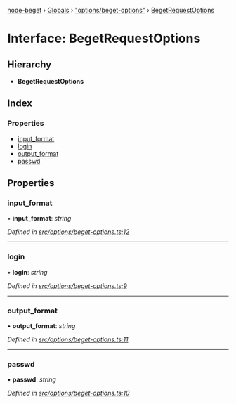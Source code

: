 [node-beget](../README.md) › [Globals](../globals.md) › ["options/beget-options"](../modules/_options_beget_options_.md) › [BegetRequestOptions](_options_beget_options_.begetrequestoptions.md)

# Interface: BegetRequestOptions

## Hierarchy

* **BegetRequestOptions**

## Index

### Properties

* [input_format](_options_beget_options_.begetrequestoptions.md#input_format)
* [login](_options_beget_options_.begetrequestoptions.md#login)
* [output_format](_options_beget_options_.begetrequestoptions.md#output_format)
* [passwd](_options_beget_options_.begetrequestoptions.md#passwd)

## Properties

###  input_format

• **input_format**: *string*

*Defined in [src/options/beget-options.ts:12](https://github.com/olehcambel/node-beget/blob/9994d31/src/options/beget-options.ts#L12)*

___

###  login

• **login**: *string*

*Defined in [src/options/beget-options.ts:9](https://github.com/olehcambel/node-beget/blob/9994d31/src/options/beget-options.ts#L9)*

___

###  output_format

• **output_format**: *string*

*Defined in [src/options/beget-options.ts:11](https://github.com/olehcambel/node-beget/blob/9994d31/src/options/beget-options.ts#L11)*

___

###  passwd

• **passwd**: *string*

*Defined in [src/options/beget-options.ts:10](https://github.com/olehcambel/node-beget/blob/9994d31/src/options/beget-options.ts#L10)*
